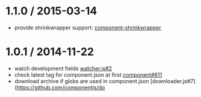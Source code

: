 1.1.0 / 2015-03-14
======================

 * provide shrinkwrapper support: [component-shrinkwrapper](https://github.com/componentjs/shrinkwrapper)

1.0.1 / 2014-11-22
======================

 * watch development fields [watcher.js#2](https://github.com/componentjs/watcher.js/issues/2)
 * check latest tag for component.json at first [component#611](https://github.com/componentjs/component/issues/611)
 * download archive if globs are used in component.json [downloader.js#7](https://github.com/componentjs/do